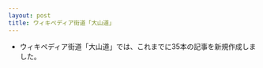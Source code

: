 ```yaml
---
layout: post
title: ウィキペディア街道「大山道」
---
```


- ウィキペディア街道「大山道」では、これまでに35本の記事を新規作成しました。



<script src="https://embed.github.com/view/geojson/wikipedia-kaido/wikipedia-kaido/master/oyamamichi.geojson"></script>

